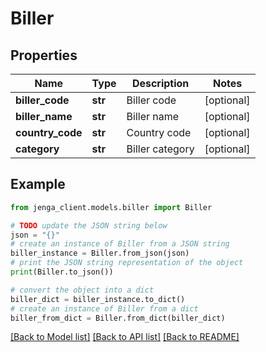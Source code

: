 # Biller


## Properties

Name | Type | Description | Notes
------------ | ------------- | ------------- | -------------
**biller_code** | **str** | Biller code | [optional] 
**biller_name** | **str** | Biller name | [optional] 
**country_code** | **str** | Country code | [optional] 
**category** | **str** | Biller category | [optional] 

## Example

```python
from jenga_client.models.biller import Biller

# TODO update the JSON string below
json = "{}"
# create an instance of Biller from a JSON string
biller_instance = Biller.from_json(json)
# print the JSON string representation of the object
print(Biller.to_json())

# convert the object into a dict
biller_dict = biller_instance.to_dict()
# create an instance of Biller from a dict
biller_from_dict = Biller.from_dict(biller_dict)
```
[[Back to Model list]](../README.md#documentation-for-models) [[Back to API list]](../README.md#documentation-for-api-endpoints) [[Back to README]](../README.md)


